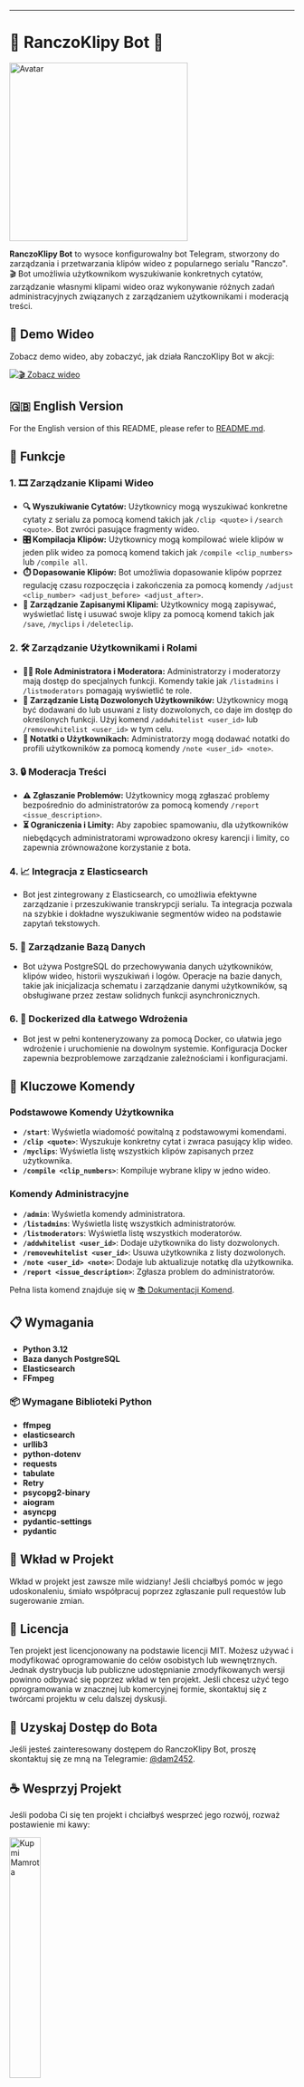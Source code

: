 
---

# 🎥 RanczoKlipy Bot 🤖
<img src="Avatar.png" alt="Avatar" width="315"/>

**RanczoKlipy Bot** to wysoce konfigurowalny bot Telegram, stworzony do zarządzania i przetwarzania klipów wideo z popularnego serialu "Ranczo". 🎬 Bot umożliwia użytkownikom wyszukiwanie konkretnych cytatów, zarządzanie własnymi klipami wideo oraz wykonywanie różnych zadań administracyjnych związanych z zarządzaniem użytkownikami i moderacją treści.

## 🎥 Demo Wideo
Zobacz demo wideo, aby zobaczyć, jak działa RanczoKlipy Bot w akcji:

[![🎬 Zobacz wideo](https://img.youtube.com/vi/YOUR_VIDEO_ID/maxresdefault.jpg)](https://www.youtube.com/watch?v=YOUR_VIDEO_ID)

## 🇬🇧 English Version
For the English version of this README, please refer to [README.md](./READMEen.md).

## 🌟 Funkcje

### 1. 🎞️ Zarządzanie Klipami Wideo
- **🔍 Wyszukiwanie Cytatów:** Użytkownicy mogą wyszukiwać konkretne cytaty z serialu za pomocą komend takich jak `/clip <quote>` i `/search <quote>`. Bot zwróci pasujące fragmenty wideo.
- **🎛️ Kompilacja Klipów:** Użytkownicy mogą kompilować wiele klipów w jeden plik wideo za pomocą komend takich jak `/compile <clip_numbers>` lub `/compile all`.
- **⏱️ Dopasowanie Klipów:** Bot umożliwia dopasowanie klipów poprzez regulację czasu rozpoczęcia i zakończenia za pomocą komendy `/adjust <clip_number> <adjust_before> <adjust_after>`.
- **💾 Zarządzanie Zapisanymi Klipami:** Użytkownicy mogą zapisywać, wyświetlać listę i usuwać swoje klipy za pomocą komend takich jak `/save`, `/myclips` i `/deleteclip`.

### 2. 🛠️ Zarządzanie Użytkownikami i Rolami
- **👮‍♂️ Role Administratora i Moderatora:** Administratorzy i moderatorzy mają dostęp do specjalnych funkcji. Komendy takie jak `/listadmins` i `/listmoderators` pomagają wyświetlić te role.
- **👥 Zarządzanie Listą Dozwolonych Użytkowników:** Użytkownicy mogą być dodawani do lub usuwani z listy dozwolonych, co daje im dostęp do określonych funkcji. Użyj komend `/addwhitelist <user_id>` lub `/removewhitelist <user_id>` w tym celu.
- **📝 Notatki o Użytkownikach:** Administratorzy mogą dodawać notatki do profili użytkowników za pomocą komendy `/note <user_id> <note>`.

### 3. 🔒 Moderacja Treści
- **⚠️ Zgłaszanie Problemów:** Użytkownicy mogą zgłaszać problemy bezpośrednio do administratorów za pomocą komendy `/report <issue_description>`.
- **⏳ Ograniczenia i Limity:** Aby zapobiec spamowaniu, dla użytkowników niebędących administratorami wprowadzono okresy karencji i limity, co zapewnia zrównoważone korzystanie z bota.

### 4. 📈 Integracja z Elasticsearch
- Bot jest zintegrowany z Elasticsearch, co umożliwia efektywne zarządzanie i przeszukiwanie transkrypcji serialu. Ta integracja pozwala na szybkie i dokładne wyszukiwanie segmentów wideo na podstawie zapytań tekstowych.

### 5. 💽 Zarządzanie Bazą Danych
- Bot używa PostgreSQL do przechowywania danych użytkowników, klipów wideo, historii wyszukiwań i logów. Operacje na bazie danych, takie jak inicjalizacja schematu i zarządzanie danymi użytkowników, są obsługiwane przez zestaw solidnych funkcji asynchronicznych.

### 6. 🐳 Dockerized dla Łatwego Wdrożenia
- Bot jest w pełni konteneryzowany za pomocą Docker, co ułatwia jego wdrożenie i uruchomienie na dowolnym systemie. Konfiguracja Docker zapewnia bezproblemowe zarządzanie zależnościami i konfiguracjami.

## 🔑 Kluczowe Komendy

### Podstawowe Komendy Użytkownika
- **`/start`**: Wyświetla wiadomość powitalną z podstawowymi komendami.
- **`/clip <quote>`**: Wyszukuje konkretny cytat i zwraca pasujący klip wideo.
- **`/myclips`**: Wyświetla listę wszystkich klipów zapisanych przez użytkownika.
- **`/compile <clip_numbers>`**: Kompiluje wybrane klipy w jedno wideo.

### Komendy Administracyjne
- **`/admin`**: Wyświetla komendy administratora.
- **`/listadmins`**: Wyświetla listę wszystkich administratorów.
- **`/listmoderators`**: Wyświetla listę wszystkich moderatorów.
- **`/addwhitelist <user_id>`**: Dodaje użytkownika do listy dozwolonych.
- **`/removewhitelist <user_id>`**: Usuwa użytkownika z listy dozwolonych.
- **`/note <user_id> <note>`**: Dodaje lub aktualizuje notatkę dla użytkownika.
- **`/report <issue_description>`**: Zgłasza problem do administratorów.

Pełna lista komend znajduje się w [📚 Dokumentacji Komend](./COMMANDS.md).

## 📋 Wymagania
- **Python 3.12**
- **Baza danych PostgreSQL**
- **Elasticsearch**
- **FFmpeg**

### 📦 Wymagane Biblioteki Python
- **ffmpeg**
- **elasticsearch**
- **urllib3**
- **python-dotenv**
- **requests**
- **tabulate**
- **Retry**
- **psycopg2-binary**
- **aiogram**
- **asyncpg**
- **pydantic-settings**
- **pydantic**

## 🤝 Wkład w Projekt
Wkład w projekt jest zawsze mile widziany! Jeśli chciałbyś pomóc w jego udoskonaleniu, śmiało współpracuj poprzez zgłaszanie pull requestów lub sugerowanie zmian.

## 📄 Licencja
Ten projekt jest licencjonowany na podstawie licencji MIT. Możesz używać i modyfikować oprogramowanie do celów osobistych lub wewnętrznych. Jednak dystrybucja lub publiczne udostępnianie zmodyfikowanych wersji powinno odbywać się poprzez wkład w ten projekt. Jeśli chcesz użyć tego oprogramowania w znacznej lub komercyjnej formie, skontaktuj się z twórcami projektu w celu dalszej dyskusji.

## 🚀 Uzyskaj Dostęp do Bota
Jeśli jesteś zainteresowany dostępem do RanczoKlipy Bot, proszę skontaktuj się ze mną na Telegramie: [@dam2452](https://t.me/dam2452).

## ☕ Wesprzyj Projekt
Jeśli podoba Ci się ten projekt i chciałbyś wesprzeć jego rozwój, rozważ postawienie mi kawy:

<a href="https://buymeacoffee.com/dam2452">
    <img src="https://github.com/user-attachments/assets/8bcfd2e3-fb0e-4a96-b8ac-16b0736ddda7" alt="Kup mi Mamrota" style="width: 33%;">
</a>

---

